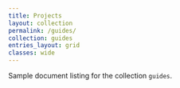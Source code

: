 ```yaml
---
title: Projects
layout: collection
permalink: /guides/
collection: guides
entries_layout: grid
classes: wide
---
```


Sample document listing for the collection `guides`.